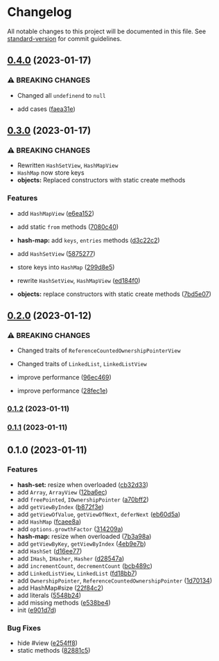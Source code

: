 # Changelog

All notable changes to this project will be documented in this file. See [standard-version](https://github.com/conventional-changelog/standard-version) for commit guidelines.

## [0.4.0](https://github.com/BlackGlory/buffer-structures/compare/v0.3.0...v0.4.0) (2023-01-17)


### ⚠ BREAKING CHANGES

* Changed all `undefinend` to `null`

* add cases ([faea31e](https://github.com/BlackGlory/buffer-structures/commit/faea31e3a76ea69dc74451c276a33bdb9acd3d3a))

## [0.3.0](https://github.com/BlackGlory/buffer-structures/compare/v0.2.0...v0.3.0) (2023-01-17)


### ⚠ BREAKING CHANGES

* Rewritten `HashSetView`, `HashMapView`
* `HashMap` now store keys
* **objects:** Replaced constructors with static create methods

### Features

* add `HashMapView` ([e6ea152](https://github.com/BlackGlory/buffer-structures/commit/e6ea152eb425c32335f3377034747ec104f086f4))
* add static `from` methods ([7080c40](https://github.com/BlackGlory/buffer-structures/commit/7080c40fbadf1427ce580a67cefddb6b73611a37))
* **hash-map:** add `keys`, `entries` methods ([d3c22c2](https://github.com/BlackGlory/buffer-structures/commit/d3c22c22f646d0220c0e4a74c5a21fe5dff05938))
* add `HashSetView` ([5875277](https://github.com/BlackGlory/buffer-structures/commit/58752772f87d819ce3662d531b71a3b5ceded4aa))
* store keys into `HashMap` ([299d8e5](https://github.com/BlackGlory/buffer-structures/commit/299d8e5bb11160f6c98bbbff2edf87e5213716a1))


* rewrite `HashSetView`, `HashMapView` ([ed184f0](https://github.com/BlackGlory/buffer-structures/commit/ed184f0de577f2a3794169606737df51872cce86))
* **objects:** replace constructors with static create methods ([7bd5e07](https://github.com/BlackGlory/buffer-structures/commit/7bd5e07799811009cb569e00651c561774d3b3f2))

## [0.2.0](https://github.com/BlackGlory/buffer-structures/compare/v0.1.2...v0.2.0) (2023-01-12)


### ⚠ BREAKING CHANGES

* Changed traits of `ReferenceCountedOwnershipPointerView`
* Changed traits of `LinkedList`, `LinkedListView`

* improve performance ([96ec469](https://github.com/BlackGlory/buffer-structures/commit/96ec469cc25ea3ed48c068786b2ae0ebf9aee3cf))
* improve performance ([28fec1e](https://github.com/BlackGlory/buffer-structures/commit/28fec1e48a40fce7f4b87f7ecd81466e500237f2))

### [0.1.2](https://github.com/BlackGlory/buffer-structures/compare/v0.1.1...v0.1.2) (2023-01-11)

### [0.1.1](https://github.com/BlackGlory/buffer-structures/compare/v0.1.0...v0.1.1) (2023-01-11)

## 0.1.0 (2023-01-11)


### Features

* **hash-set:** resize when overloaded ([cb32d33](https://github.com/BlackGlory/buffer-structures/commit/cb32d3333f678389d6d22f4363e98e1d97548696))
* add `Array`, `ArrayView` ([12ba6ec](https://github.com/BlackGlory/buffer-structures/commit/12ba6ec9ce6796f111ccc564ed0bc692e09b1063))
* add `freePointed`, `IOwnershipPointer` ([a70bff2](https://github.com/BlackGlory/buffer-structures/commit/a70bff2c9ef737f1e4b30e82e7799937a13c9175))
* add `getViewByIndex` ([b872f3e](https://github.com/BlackGlory/buffer-structures/commit/b872f3eb09f0e27ad4f9d85331b71cefc84b5374))
* add `getViewOfValue`, `getViewOfNext`, `deferNext` ([eb60d5a](https://github.com/BlackGlory/buffer-structures/commit/eb60d5a03ec1d227193134d9458c79be4482e990))
* add `HashMap` ([fcaee8a](https://github.com/BlackGlory/buffer-structures/commit/fcaee8aa6db6e309075a3a2256ebfd874a9a6e6e))
* add `options.growthFactor` ([314209a](https://github.com/BlackGlory/buffer-structures/commit/314209a6a33ab81273f3d041a3bc5cee4c83020b))
* **hash-map:** resize when overloaded ([7b3a98a](https://github.com/BlackGlory/buffer-structures/commit/7b3a98ac425ab8986078c7f0e6bfc0c77258acd7))
* add `getViewByKey`, `getViewByIndex` ([4eb9e7b](https://github.com/BlackGlory/buffer-structures/commit/4eb9e7b63a5c085f0fd7734ba9975229ba559732))
* add `HashSet` ([d16ee77](https://github.com/BlackGlory/buffer-structures/commit/d16ee775c34604018af54eda5dcab59ab588244b))
* add `IHash`, `IHasher`, `Hasher` ([d28547a](https://github.com/BlackGlory/buffer-structures/commit/d28547a28d736028d9993e4afcf4d3388b4dd95c))
* add `incrementCount`, `decrementCount` ([bcb489c](https://github.com/BlackGlory/buffer-structures/commit/bcb489ca1b911be6a5901a0d5a5cff473f096e2a))
* add `LinkedListView`, `LinkedList` ([fd18bb7](https://github.com/BlackGlory/buffer-structures/commit/fd18bb79ba6ca0c317e3bdaf2fb9952c64e933b4))
* add `OwnershipPointer`, `ReferenceCountedOwnershipPointer` ([1d70134](https://github.com/BlackGlory/buffer-structures/commit/1d70134ebe01b151a729d02cccabd14049278b16))
* add HashMap#size ([22f84c2](https://github.com/BlackGlory/buffer-structures/commit/22f84c2901eccb3c3c28823492e743fdab4d7de2))
* add literals ([5548b24](https://github.com/BlackGlory/buffer-structures/commit/5548b244698498542ff5dd46c064056f1a479559))
* add missing methods ([e538be4](https://github.com/BlackGlory/buffer-structures/commit/e538be4f0d8103404a2a9abaec4a8042079ece80))
* init ([e901d7d](https://github.com/BlackGlory/buffer-structures/commit/e901d7d077cd246b2774dfc0422963bc8e57306a))


### Bug Fixes

* hide #view ([e254ff8](https://github.com/BlackGlory/buffer-structures/commit/e254ff8a08796d839f1b843f867dcb674f10cb62))
* static methods ([82881c5](https://github.com/BlackGlory/buffer-structures/commit/82881c59d7788407ef8596eec116baa8056a774d))
